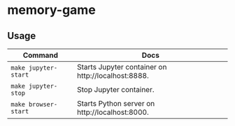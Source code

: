 # memory-game

## Usage

Command | Docs
----- | -----
`make jupyter-start` | Starts Jupyter container on http://localhost:8888.
`make jupyter-stop` | Stop Jupyter container.
`make browser-start` | Starts Python server on http://localhost:8000.
